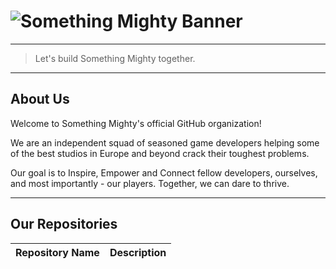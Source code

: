# ![Something Mighty Banner](https://media.licdn.com/dms/image/v2/D4E3DAQHnKy9IyAwyEg/image-scale_191_1128/B4EZXSiYplGwAc-/0/1742993984658/smthmighty_cover?e=2147483647&v=beta&t=jvF9d_Sd96VTj3mmHS9-GZSSyELc35gF5YIjUTJ6OWk)

---

> Let's build Something Mighty together.

---

## About Us
Welcome to Something Mighty's official GitHub organization!

We are an independent squad of seasoned game developers helping some of the best studios in Europe and beyond crack their toughest problems.

Our goal is to Inspire, Empower and Connect fellow developers, ourselves, and most importantly - our players. Together, we can dare to thrive.


---

## Our Repositories

| Repository Name       | Description                                         |
|-----------------------|-----------------------------------------------------|